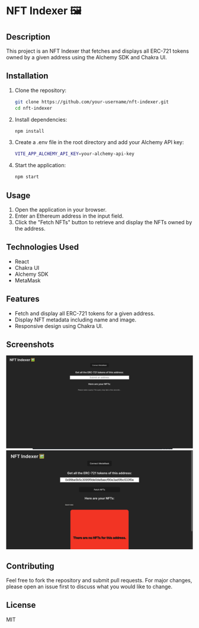 # NFT Indexer 🖼

## Description

This project is an NFT Indexer that fetches and displays all ERC-721 tokens owned by a given address using the Alchemy SDK and Chakra UI.

## Installation

1. Clone the repository:

   ```bash
   git clone https://github.com/your-username/nft-indexer.git
   cd nft-indexer
   ```

2. Install dependencies:

   ```bash
   npm install
   ```

3. Create a .env file in the root directory and add your Alchemy API key:

   ```bash
   VITE_APP_ALCHEMY_API_KEY=your-alchemy-api-key
   ```

4. Start the application:

   ```bash
   npm start
   ```

## Usage

1. Open the application in your browser.
2. Enter an Ethereum address in the input field.
3. Click the "Fetch NFTs" button to retrieve and display the NFTs owned by the address.

## Technologies Used

- React
- Chakra UI
- Alchemy SDK
- MetaMask

## Features

- Fetch and display all ERC-721 tokens for a given address.
- Display NFT metadata including name and image.
- Responsive design using Chakra UI.

## Screenshots

![Alt text](./public/Screenshot%201.png)
![Alt text](./public/Screenshot%202.png)

## Contributing

Feel free to fork the repository and submit pull requests. For major changes, please open an issue first to discuss what you would like to change.

## License

MIT
